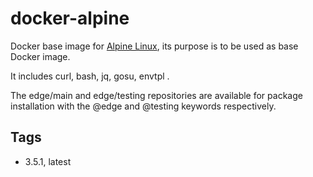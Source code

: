 # docker-alpine

Docker base image for [Alpine Linux](http://www.alpinelinux.org/), its purpose is to be used as base Docker image.

It includes curl, bash, jq, gosu, envtpl .

The edge/main and edge/testing repositories are available for package installation with the @edge and @testing keywords respectively.

## Tags
- 3.5.1, latest
